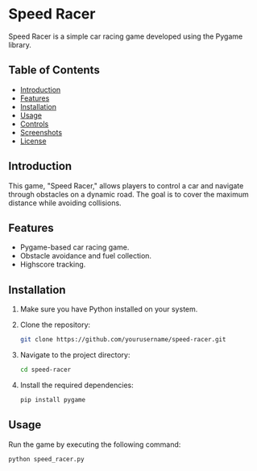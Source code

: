 # Speed Racer

Speed Racer is a simple car racing game developed using the Pygame library.

## Table of Contents
- [Introduction](#introduction)
- [Features](#features)
- [Installation](#installation)
- [Usage](#usage)
- [Controls](#controls)
- [Screenshots](#screenshots)
- [License](#license)

## Introduction

This game, "Speed Racer," allows players to control a car and navigate through obstacles on a dynamic road. The goal is to cover the maximum distance while avoiding collisions.

## Features

- Pygame-based car racing game.
- Obstacle avoidance and fuel collection.
- Highscore tracking.

## Installation

1. Make sure you have Python installed on your system.
2. Clone the repository:

    ```bash
    git clone https://github.com/yourusername/speed-racer.git
    ```

3. Navigate to the project directory:

    ```bash
    cd speed-racer
    ```

4. Install the required dependencies:

    ```bash
    pip install pygame
    ```

## Usage

Run the game by executing the following command:

```bash
python speed_racer.py
